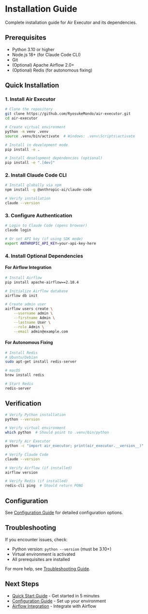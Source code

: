 # Installation Guide

Complete installation guide for Air Executor and its dependencies.

## Prerequisites

- Python 3.10 or higher
- Node.js 18+ (for Claude Code CLI)
- Git
- (Optional) Apache Airflow 2.0+
- (Optional) Redis (for autonomous fixing)

## Quick Installation

### 1. Install Air Executor

```bash
# Clone the repository
git clone https://github.com/RyosukeMondo/air-executor.git
cd air-executor

# Create virtual environment
python -m venv .venv
source .venv/bin/activate  # Windows: .venv\Scripts\activate

# Install in development mode
pip install -e .

# Install development dependencies (optional)
pip install -e ".[dev]"
```

### 2. Install Claude Code CLI

```bash
# Install globally via npm
npm install -g @anthropic-ai/claude-code

# Verify installation
claude --version
```

### 3. Configure Authentication

```bash
# Login to Claude Code (opens browser)
claude login

# Or set API key (if using SDK mode)
export ANTHROPIC_API_KEY=your-api-key-here
```

### 4. Install Optional Dependencies

#### For Airflow Integration

```bash
# Install Airflow
pip install apache-airflow==2.10.4

# Initialize Airflow database
airflow db init

# Create admin user
airflow users create \
    --username admin \
    --firstname Admin \
    --lastname User \
    --role Admin \
    --email admin@example.com
```

#### For Autonomous Fixing

```bash
# Install Redis
# Ubuntu/Debian
sudo apt-get install redis-server

# macOS
brew install redis

# Start Redis
redis-server
```

## Verification

```bash
# Verify Python installation
python --version

# Verify virtual environment
which python  # Should point to .venv/bin/python

# Verify Air Executor
python -c "import air_executor; print(air_executor.__version__)"

# Verify Claude Code
claude --version

# Verify Airflow (if installed)
airflow version

# Verify Redis (if installed)
redis-cli ping  # Should return PONG
```

## Configuration

See [Configuration Guide](./configuration.md) for detailed configuration options.

## Troubleshooting

If you encounter issues, check:
- Python version: `python --version` (must be 3.10+)
- Virtual environment is activated
- All prerequisites are installed

For more help, see [Troubleshooting Guide](../reference/troubleshooting.md).

## Next Steps

- [Quick Start Guide](./quickstart.md) - Get started in 5 minutes
- [Configuration Guide](./configuration.md) - Set up your environment
- [Airflow Integration](../guides/airflow-integration.md) - Integrate with Airflow
